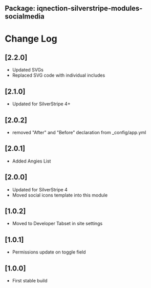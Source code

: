 ## Package: iqnection-silverstripe-modules-socialmedia
# Change Log

## [2.2.0]
- Updated SVGs
- Replaced SVG code with individual includes

## [2.1.0]
- Updated for SilverStripe 4+

## [2.0.2]
- removed "After" and "Before" declaration from _config/app.yml

## [2.0.1]
- Added Angies List

## [2.0.0]
- Updated for SilverStripe 4
- Moved social icons template into this module


## [1.0.2]
- Moved to Developer Tabset in site settings


## [1.0.1]
- Permissions update on toggle field


## [1.0.0]
- First stable build